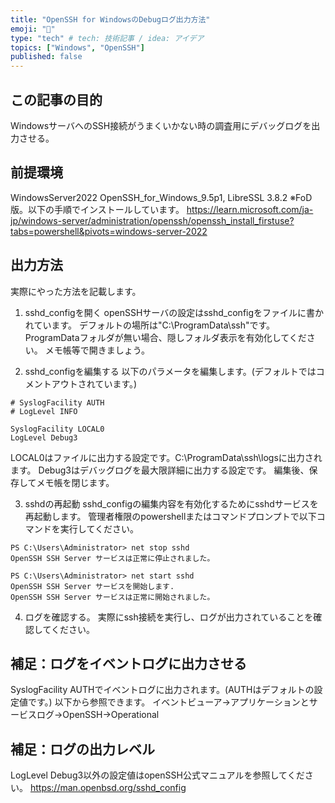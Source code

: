 ```yaml
---
title: "OpenSSH for WindowsのDebugログ出力方法"
emoji: "🐡"
type: "tech" # tech: 技術記事 / idea: アイデア
topics: ["Windows", "OpenSSH"]
published: false
---
```

## この記事の目的
WindowsサーバへのSSH接続がうまくいかない時の調査用にデバッグログを出力させる。

## 前提環境
WindowsServer2022
OpenSSH_for_Windows_9.5p1, LibreSSL 3.8.2
※FoD版。以下の手順でインストールしています。
https://learn.microsoft.com/ja-jp/windows-server/administration/openssh/openssh_install_firstuse?tabs=powershell&pivots=windows-server-2022

## 出力方法
実際にやった方法を記載します。

1. sshd_configを開く
openSSHサーバの設定はsshd_configをファイルに書かれています。
デフォルトの場所は"C:\ProgramData\ssh"です。
ProgramDataフォルダが無い場合、隠しフォルダ表示を有効化してください。
メモ帳等で開きましょう。

2. sshd_configを編集する
以下のパラメータを編集します。(デフォルトではコメントアウトされています。)
```デフォルト設定
# SyslogFacility AUTH
# LogLevel INFO
```
```編集後設定
SyslogFacility LOCAL0
LogLevel Debug3
```
LOCAL0はファイルに出力する設定です。C:\ProgramData\ssh\logsに出力されます。
Debug3はデバッグログを最大限詳細に出力する設定です。
編集後、保存してメモ帳を閉じます。

3. sshdの再起動
sshd_configの編集内容を有効化するためにsshdサービスを再起動します。
管理者権限のpowershellまたはコマンドプロンプトで以下コマンドを実行してください。
```
PS C:\Users\Administrator> net stop sshd
OpenSSH SSH Server サービスは正常に停止されました。

PS C:\Users\Administrator> net start sshd
OpenSSH SSH Server サービスを開始します.
OpenSSH SSH Server サービスは正常に開始されました。
```
4. ログを確認する。
実際にssh接続を実行し、ログが出力されていることを確認してください。

## 補足：ログをイベントログに出力させる
SyslogFacility AUTHでイベントログに出力されます。(AUTHはデフォルトの設定値です。)
以下から参照できます。
イベントビューア->アプリケーションとサービスログ->OpenSSH->Operational

## 補足：ログの出力レベル
LogLevel Debug3以外の設定値はopenSSH公式マニュアルを参照してください。
https://man.openbsd.org/sshd_config
